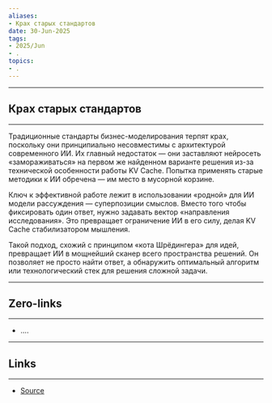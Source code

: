 ```yaml
---
aliases: 
- Крах старых стандартов 
date: 30-Jun-2025
tags:
- 2025/Jun
- .
topics:
- .
---
```

-----
##  Крах старых стандартов 
-----
Традиционные стандарты бизнес-моделирования терпят крах, поскольку они принципиально несовместимы с архитектурой современного ИИ. Их главный недостаток — они заставляют нейросеть «замораживаться» на первом же найденном варианте решения из-за технической особенности работы KV Cache. Попытка применять старые методики к ИИ обречена — им место в мусорной корзине.

Ключ к эффективной работе лежит в использовании «родной» для ИИ модели рассуждения — суперпозиции смыслов. Вместо того чтобы фиксировать один ответ, нужно задавать вектор «направления исследования». Это превращает ограничение ИИ в его силу, делая KV Cache стабилизатором мышления.

Такой подход, схожий с принципом «кота Шрёдингера» для идей, превращает ИИ в мощнейший сканер всего пространства решений. Он позволяет не просто найти ответ, а обнаружить оптимальный алгоритм или технологический стек для решения сложной задачи.

---
## Zero-links
---
- ....

---
## Links
---
- [Source](https://t.me/turboproject/1758)